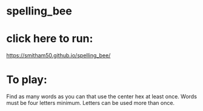 # spelling_bee

# click here to run:
https://smitham50.github.io/spelling_bee/

# To play:
Find as many words as you can that use the center hex at least once. Words must be four letters minimum. Letters can be used more than once.
